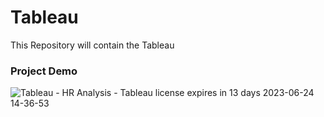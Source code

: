 # Tableau
This Repository will contain the Tableau


### Project Demo

![Tableau - HR Analysis - Tableau license expires in 13 days 2023-06-24 14-36-53](https://github.com/nitin-pandita/Tableau/assets/91310284/25d3668d-92e9-4643-99da-438a2a14c985)
